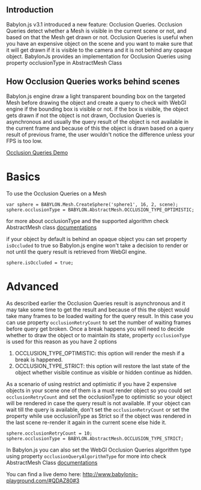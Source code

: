 ## Introduction

Babylon.js v3.1 introduced a new feature: Occlusion Queries.
Occlusion Queries detect whether a Mesh is visible in the current scene or not, and based on that the Mesh get drawn or not. Occlusion Queries is useful when you have an expensive object on the scene and you want to make sure that it will get drawn if it is visible to the camera and it is not behind any opaque object.
BabylonJs provides an implementation for Occlusion Queries using property occlusionType in AbstractMesh Class

## How Occlusion Queries works behind scenes

Babylon.js engine draw a light transparent bounding box on the targeted Mesh before drawing the object and create a query to check with WebGl engine if the bounding box is visible or not. if the box is visible, the object gets drawn if not the object is not drawn, Occlusion Queries is asynchronous and usually the query result of the object is not available in the current frame and because of this the object is drawn based on a query result of previous frame, the user wouldn't notice the difference unless your FPS is too low.

[Occlusion Queries Demo](http://www.babylonjs-playground.com/#QDAZ80#5)
# Basics

To use the Occlusion Queries on a Mesh

```
var sphere = BABYLON.Mesh.CreateSphere('sphere1', 16, 2, scene);
sphere.occlusionType = BABYLON.AbstractMesh.OCCLUSION_TYPE_OPTIMISTIC;
```

for more about occlusionType and the supported algorithm check AbstractMesh class [documentations](/classes/3.0/AbstractMesh#occlusiontype-number)

if your object by default is behind an opaque object you can set property `isOccluded` to true so Babylon.js engine won't take a decision to render or not until the query result is retrieved from WebGl engine.

```
sphere.isOccluded = true;
```

# Advanced

As described earlier the Occlusion Queries result is asynchronous and it may take some time to get the result and because of this the object would take many frames to be loaded waiting for the query result. In this case you can use property `occlusionRetryCount` to set the number of waiting frames before query get broken. Once a break happens you will need to decide whether to draw the object or to maintain its state, property `occlusionType` is used for this reason as you have 2 options
1) OCCLUSION_TYPE_OPTIMISTIC: this option will render the mesh if a break is happened.
2) OCCLUSION_TYPE_STRICT: this option will restore the last state of the object whether visible continue as visible or hidden continue as hidden.

As a scenario of using restrict and optimistic if you have 2 expensive objects in your scene one of them is a must render object so you could set `occlusionRetryCount` and set the occlusionType to optimistic so your object will be rendered in case the query result is not available. If your object can wait till the query is available, don't set the `occlusionRetryCount` or set the property while use occlusionType as Strict so if the object was rendered in the last scene re-render it again in the current scene else hide it.

```
sphere.occlusionRetryCount = 10;
sphere.occlusionType = BABYLON.AbstractMesh.OCCLUSION_TYPE_STRICT;
```

In Babylon.js you can also set the WebGl Occlusion Queries algorithm type using property `occlusionQueryAlgorithmType` for more into check AbstractMesh Class [documentations](/classes/3.0/AbstractMesh#occlusionqueryalgorithmtype-number)

You can find a live demo here: http://www.babylonjs-playground.com/#QDAZ80#3
